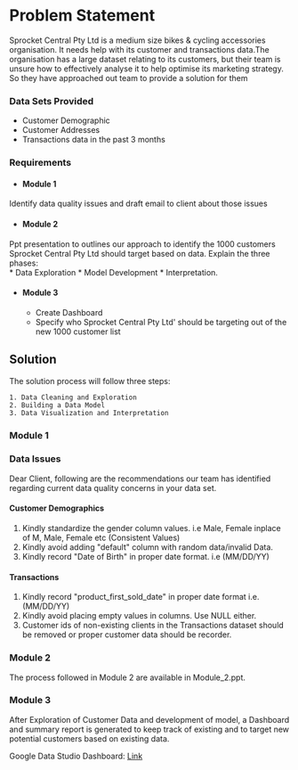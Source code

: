 # Problem Statement

Sprocket Central Pty Ltd is a medium size bikes & cycling accessories organisation. It needs help with its customer and transactions data.The organisation has a large dataset relating to its customers, but their team is unsure how to effectively analyse it to help optimise its marketing strategy. So they have approached out team to provide a solution for them

### Data Sets Provided
* Customer Demographic 
* Customer Addresses
* Transactions data in the past 3 months

### Requirements
* #### Module 1
Identify data quality issues and draft email to client about those issues
* #### Module 2
Ppt presentation to outlines our approach to identify the 1000 customers Sprocket Central Pty Ltd should target based on data. 
Explain the three phases:  
    * Data Exploration 
    * Model Development 
    * Interpretation.
* #### Module 3
    * Create Dashboard
    * Specify who Sprocket Central Pty Ltd' should be targeting out of the new 1000 customer list
  


## Solution

The solution process will follow three steps:

    1. Data Cleaning and Exploration
    2. Building a Data Model
    3. Data Visualization and Interpretation

### Module 1
### Data Issues


Dear Client, following are the recommendations our team has identified regarding current data quality concerns in your data set.
#### Customer Demographics
1) Kindly standardize the gender column values. i.e Male, Female inplace of M, Male, Female etc (Consistent Values) <br> 
2) Kindly avoid adding "default" column with random data/invalid Data. <br>
3) Kindly record "Date of Birth" in proper date format. i.e (MM/DD/YY) <br>

#### Transactions
1) Kindly record "product_first_sold_date" in proper date format i.e. (MM/DD/YY) <br> 
2) Kindly avoid placing empty values in columns. Use NULL either. <br>
3) Customer ids of non-existing clients in the Transactions dataset should be removed or proper customer data should be recorder.

### Module 2

The process followed in Module 2 are available in Module_2.ppt.

### Module 3

After Exploration of Customer Data and development of model, a Dashboard and summary report is generated to keep track of existing and to target new potential customers based on existing data.

Google Data Studio Dashboard: <a href='https://datastudio.google.com/u/0/reporting/6c9248b0-ab9c-4fb6-b300-7fb65e31aa00/page/yYs8B' target='_blank'>Link</a>
